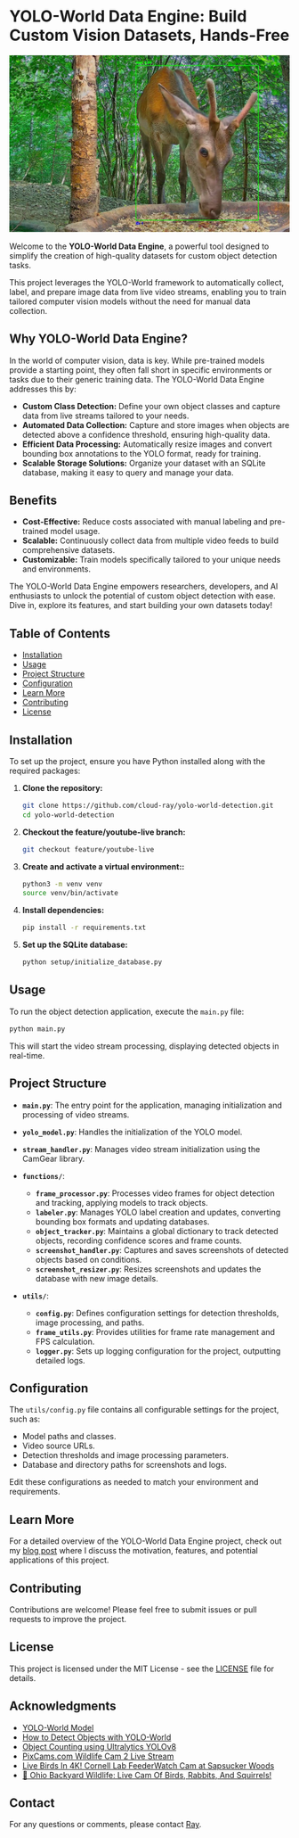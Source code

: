 # YOLO-World Data Engine: Build Custom Vision Datasets, Hands-Free
![YOLO in the Wild](./assets/yolo-world-in-the-wild.jpg)

Welcome to the **YOLO-World Data Engine**, a powerful tool designed to simplify the creation of high-quality datasets for custom object detection tasks. 

This project leverages the YOLO-World framework to automatically collect, label, and prepare image data from live video streams, enabling you to train tailored computer vision models without the need for manual data collection.

## Why YOLO-World Data Engine?

In the world of computer vision, data is key. While pre-trained models provide a starting point, they often fall short in specific environments or tasks due to their generic training data. The YOLO-World Data Engine addresses this by:

- **Custom Class Detection:** Define your own object classes and capture data from live streams tailored to your needs.
- **Automated Data Collection:** Capture and store images when objects are detected above a confidence threshold, ensuring high-quality data.
- **Efficient Data Processing:** Automatically resize images and convert bounding box annotations to the YOLO format, ready for training.
- **Scalable Storage Solutions:** Organize your dataset with an SQLite database, making it easy to query and manage your data.

## Benefits

- **Cost-Effective:** Reduce costs associated with manual labeling and pre-trained model usage.
- **Scalable:** Continuously collect data from multiple video feeds to build comprehensive datasets.
- **Customizable:** Train models specifically tailored to your unique needs and environments.

The YOLO-World Data Engine empowers researchers, developers, and AI enthusiasts to unlock the potential of custom object detection with ease. Dive in, explore its features, and start building your own datasets today!

## Table of Contents

- [Installation](#installation)
- [Usage](#usage)
- [Project Structure](#project-structure)
- [Configuration](#configuration)
- [Learn More](#learn-more)
- [Contributing](#contributing)
- [License](#license)

## Installation

To set up the project, ensure you have Python installed along with the required packages:

1. **Clone the repository:**

   ```bash
   git clone https://github.com/cloud-ray/yolo-world-detection.git
   cd yolo-world-detection
   ```

2. **Checkout the feature/youtube-live branch:**

   ```bash
   git checkout feature/youtube-live
   ```

3. **Create and activate a virtual environment::**

   ```bash
   python3 -m venv venv
   source venv/bin/activate
   ```

4. **Install dependencies:**

   ```bash
   pip install -r requirements.txt
   ```

5. **Set up the SQLite database:**

   ```bash
   python setup/initialize_database.py
   ```

## Usage

To run the object detection application, execute the `main.py` file:

```bash
python main.py
```

This will start the video stream processing, displaying detected objects in real-time.

## Project Structure

- **`main.py`**: The entry point for the application, managing initialization and processing of video streams.
  
- **`yolo_model.py`**: Handles the initialization of the YOLO model.

- **`stream_handler.py`**: Manages video stream initialization using the CamGear library.

- **`functions/`**:
  - **`frame_processor.py`**: Processes video frames for object detection and tracking, applying models to track objects.
  - **`labeler.py`**: Manages YOLO label creation and updates, converting bounding box formats and updating databases.
  - **`object_tracker.py`**: Maintains a global dictionary to track detected objects, recording confidence scores and frame counts.
  - **`screenshot_handler.py`**: Captures and saves screenshots of detected objects based on conditions.
  - **`screenshot_resizer.py`**: Resizes screenshots and updates the database with new image details.

- **`utils/`**:
  - **`config.py`**: Defines configuration settings for detection thresholds, image processing, and paths.
  - **`frame_utils.py`**: Provides utilities for frame rate management and FPS calculation.
  - **`logger.py`**: Sets up logging configuration for the project, outputting detailed logs.

## Configuration

The `utils/config.py` file contains all configurable settings for the project, such as:

- Model paths and classes.
- Video source URLs.
- Detection thresholds and image processing parameters.
- Database and directory paths for screenshots and logs.

Edit these configurations as needed to match your environment and requirements.

## Learn More

For a detailed overview of the YOLO-World Data Engine project, check out my [blog post](https://yourbloglink.com) where I discuss the motivation, features, and potential applications of this project.

## Contributing

Contributions are welcome! Please feel free to submit issues or pull requests to improve the project.

## License

This project is licensed under the MIT License - see the [LICENSE](LICENSE) file for details.

## Acknowledgments

- [YOLO-World Model](https://docs.ultralytics.com/models/yolo-world)
- [How to Detect Objects with YOLO-World](https://blog.roboflow.com/how-to-detect-objects-with-yolo-world/)
- [Object Counting using Ultralytics YOLOv8](https://docs.ultralytics.com/guides/object-counting/)
- [PixCams.com Wildlife Cam 2 Live Stream](https://www.youtube.com/live/F1Q7iN_RWUs?si=i7zjD5sDlsMy-sef)
- [Live Birds In 4K! Cornell Lab FeederWatch Cam at Sapsucker Woods](https://www.youtube.com/live/x10vL6_47Dw?si=rTB1bcfrsP9aELE2)
- [🔴 Ohio Backyard Wildlife: Live Cam Of Birds, Rabbits, And Squirrels!](https://www.youtube.com/live/OIqUka8BOS8?si=56OndqNXGyWHC0kT)


## Contact

For any questions or comments, please contact [Ray](mailto:ray@cybersavvy.one).
